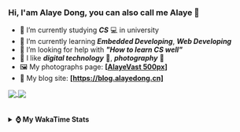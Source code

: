 ### Hi, **I'am Alaye Dong**, you can also call me **Alaye** 👋

- 📖 I’m currently studying ***CS*** 💻 in university
- 🌱 I’m currently learning ***Embedded Developing***, ***Web Developing***
- 🤔 I’m looking for help with ***"How to learn CS well"***
- 🤩 I like ***digital technology*** 📱, ***photography*** 📸
- 🖼️ My photographs page: **[[AlayeVast 500px](https://500px.com.cn/AlayeVast)]**
- 📰 My blog site: **[https://blog.alayedong.cn]**

<!--
[![Alaye's GitHub stats](https://github-readme-stats.vercel.app/api?username=Alaye-Dong&custom_title=Alaye%20Dong`s%20GitHub%20stats&show_icons=true&rank_icon=percentile&theme=transparent&include_all_commits=true&count_private=true)](https://github.com/anuraghazra/github-readme-stats) 
[![Top Langs](https://github-readme-stats.vercel.app/api/top-langs/?username=Alaye-Dong\&layout=compact&theme=transparent)](https://github.com/anuraghazra/github-readme-stats)
-->
<a href="https://github.com/anuraghazra/github-readme-stats">
  <img height=200 align="center" src="https://github-readme-stats.vercel.app/api?username=Alaye-Dong&custom_title=Alaye%20Dong`s%20GitHub%20stats&show_icons=true&rank_icon=percentile&theme=transparent&include_all_commits=true&count_private=true" />
</a>
<a href="https://github.com/anuraghazra/convoychat">
  <img height=200 align="center" src="https://github-readme-stats.vercel.app/api/top-langs/?username=Alaye-Dong&layout=compact&theme=transparent&include_all_commits=true&count_private=true&langs_count=8&card_width=300" />
</a>

<br />
<br />

<div style="display:none"> 
  <img src="https://visitor-badge.laobi.icu/badge?page_id=Alaye-Dong.Alaye-Dong"/>
</div>
<br />

<details>	
  <summary><b> ⌚ My WakaTime Stats </b></summary>

<br />

<!--START_SECTION:waka-->
![Code Time](http://img.shields.io/badge/Code%20Time-566%20hrs%2026%20mins-blue)

![Profile Views](http://img.shields.io/badge/Profile%20Views-1-blue)

![Lines of code](https://img.shields.io/badge/From%20Hello%20World%20I%27ve%20Written-1.0%20million%20lines%20of%20code-blue)

**🐱 My GitHub Data** 

> 📦 89.9 kB Used in GitHub's Storage 
 > 
> 🚫 Not Opted to Hire
 > 
> 📜 31 Public Repositories 
 > 
> 🔑 6 Private Repositories 
 > 
**I'm a Night 🦉** 

```text
🌞 Morning                135 commits         ██░░░░░░░░░░░░░░░░░░░░░░░   08.00 % 
🌆 Daytime                507 commits         ████████░░░░░░░░░░░░░░░░░   30.05 % 
🌃 Evening                711 commits         ███████████░░░░░░░░░░░░░░   42.15 % 
🌙 Night                  334 commits         █████░░░░░░░░░░░░░░░░░░░░   19.80 % 
```
📅 **I'm Most Productive on Monday** 

```text
Monday                   279 commits         ████░░░░░░░░░░░░░░░░░░░░░   16.54 % 
Tuesday                  263 commits         ████░░░░░░░░░░░░░░░░░░░░░   15.59 % 
Wednesday                236 commits         ███░░░░░░░░░░░░░░░░░░░░░░   13.99 % 
Thursday                 275 commits         ████░░░░░░░░░░░░░░░░░░░░░   16.30 % 
Friday                   222 commits         ███░░░░░░░░░░░░░░░░░░░░░░   13.16 % 
Saturday                 171 commits         ███░░░░░░░░░░░░░░░░░░░░░░   10.14 % 
Sunday                   241 commits         ████░░░░░░░░░░░░░░░░░░░░░   14.29 % 
```


📊 **This Week I Spent My Time On** 

```text
💬 Programming Languages: 
No Activity Tracked This Week

🔥 Editors: 
No Activity Tracked This Week

🐱‍💻 Projects: 
No Activity Tracked This Week
```

**I Mostly Code in Java** 

```text
Java                     7 repos             ████░░░░░░░░░░░░░░░░░░░░░   17.95 % 
TypeScript               7 repos             ████░░░░░░░░░░░░░░░░░░░░░   17.95 % 
HTML                     3 repos             ██░░░░░░░░░░░░░░░░░░░░░░░   07.69 % 
Dart                     1 repo              █░░░░░░░░░░░░░░░░░░░░░░░░   02.56 % 
Jupyter Notebook         1 repo              █░░░░░░░░░░░░░░░░░░░░░░░░   02.56 % 
```



**Timeline**

![Lines of Code chart](https://raw.githubusercontent.com/Alaye-Dong/Alaye-Dong/main/assets/bar_graph.png)


 Last Updated on 05/07/2025 18:48:23 UTC
<!--END_SECTION:waka-->

</details>
